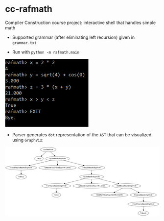 # cc-rafmath
Compiler Construction course project: interactive shell that handles simple math

- Supported grammar (after eliminating left recursion) given in `grammar.txt`

- Run with `python -m rafmath.main`

![Screenshot](/screenshot.png "Screenshot")

- Parser generates `dot` representation of the `AST` that can be visualized using `GraphViz`:

![AST](/example_ast.png "AST")

